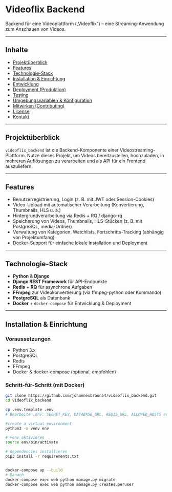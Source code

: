 # Videoflix Backend

Backend für eine Videoplattform („Videoflix“) – eine Streaming-Anwendung zum Anschauen von Videos.

---

##  Inhalte

- [Projektüberblick](#projektüberblick)  
- [Features](#features)  
- [Technologie-Stack](#technologie-stack)  
- [Installation & Einrichtung](#installation--einrichtung)  
- [Entwicklung](#entwicklung)  
- [Deployment (Produktion)](#deployment-produktion)  
- [Testing](#testing)  
- [Umgebungsvariablen & Konfiguration](#umgebungsvariablen--konfiguration)  
- [Mitwirken (Contributing)](#mitwirken-contributing)  
- [License](#license)  
- [Kontakt](#kontakt)

---

## Projektüberblick  
`videoflix_backend` ist die Backend-Komponente einer Videostreaming-Plattform. Nutze dieses Projekt, um Videos bereitzustellen, hochzuladen, in mehreren Auflösungen zu verarbeiten und als API für ein Frontend auszuliefern.

---

## Features

- Benutzerregistrierung, Login (z. B. mit JWT oder Session-Cookies)  
- Video-Upload mit automatischer Verarbeitung (Konvertierung, Thumbnails, HLS u. ä.)  
- Hintergrundverarbeitung via Redis + RQ / django-rq  
- Speicherung von Videos, Thumbnails, HLS-Stücken (z. B. mit PostgreSQL, media-Ordner)  
- Verwaltung von Kategorien, Watchlists, Fortschritts-Tracking (abhängig von Projektumfang)  
- Docker-Support für einfache lokale Installation und Deployment  

---

## Technologie-Stack

- **Python** & **Django**  
- **Django REST Framework** für API-Endpunkte  
- **Redis** + **RQ** für asynchrone Aufgaben  
- **FFmpeg** zur Videokonvertierung (via ffmpeg-python oder Kommando)  
- **PostgreSQL** als Datenbank  
- **Docker** + `docker-compose` für Entwicklung & Deployment  
<!-- - **Gunicorn** + ggf. **NGINX** für Produktionsbereitstellung   -->
<!-- - Optional: **Supervisor** zur Verwaltung von Worker-Prozessen (bei Produktion) -->

---

## Installation & Einrichtung

### Voraussetzungen

- Python 3.x  
- PostgreSQL  
- Redis  
- FFmpeg  
- Docker & docker-compose (optional, empfohlen)

### Schritt-für-Schritt (mit Docker)

```bash
git clone https://github.com/johannesbraun54/videoflix_backend.git
cd videoflix_backend

cp .env.template .env
# Bearbeite .env: SECRET_KEY, DATABASE_URL, REDIS_URL, ALLOWED_HOSTS etc.

#create a virtual environment
python3 -m venv env

# venv aktivieren
source env/bin/activate

# dependencies installieren
pip3 install -r requirements.txt 


docker-compose up --build
# Danach
docker-compose exec web python manage.py migrate
docker-compose exec web python manage.py createsuperuser